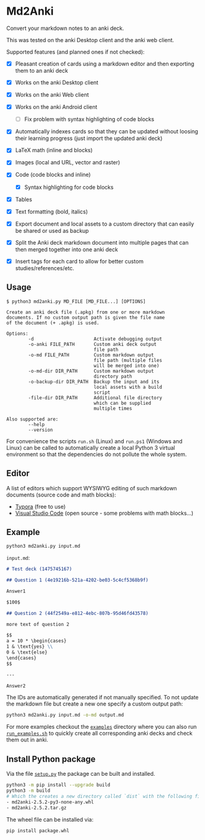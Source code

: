 # Md2Anki

Convert your markdown notes to an anki deck.

This was tested on the anki Desktop client and the anki web client.

Supported features (and planned ones if not checked):

- [x] Pleasant creation of cards using a markdown editor and then exporting them to an anki deck
- [x] Works on the anki Desktop client
- [x] Works on the anki Web client
- [x] Works on the anki Android client
  - [ ] Fix problem with syntax highlighting of code blocks
- [x] Automatically indexes cards so that they can be updated without loosing their learning progress (just import the updated anki deck)
- [x] LaTeX math (inline and blocks)
- [x] Images (local and URL, vector and raster)
- [x] Code (code blocks and inline)
  - [x] Syntax highlighting for code blocks
- [x] Tables
- [x] Text formatting (bold, italics)
- [x] Export document and local assets to a custom directory that can easily be shared or used as backup
- [x] Split the Anki deck markdown document into multiple pages that can then merged together into one anki deck
- [x] Insert tags for each card to allow for better custom studies/references/etc.


## Usage

```text
$ python3 md2anki.py MD_FILE [MD_FILE...] [OPTIONS]

Create an anki deck file (.apkg) from one or more markdown
documents. If no custom output path is given the file name
of the document (+ .apkg) is used.

Options:
        -d                      Activate debugging output
        -o-anki FILE_PATH       Custom anki deck output
                                file path
        -o-md FILE_PATH         Custom markdown output
                                file path (multiple files
                                will be merged into one)
        -o-md-dir DIR_PATH      Custom markdown output
                                directory path
        -o-backup-dir DIR_PATH  Backup the input and its
                                local assets with a build
                                script
        -file-dir DIR_PATH      Additional file directory
                                which can be supplied
                                multiple times

Also supported are:
        --help
        --version
```

For convenience the scripts `run.sh` (Linux) and `run.ps1` (Windows and Linux) can be called to automatically create a local Python 3 virtual environment so that the dependencies do not pollute the whole system.

## Editor

A list of editors which support WYSIWYG editing of such markdown documents (source code and math blocks):

- [Typora](https://typora.io/) (free to use)
- [Visual Studio Code](https://code.visualstudio.com/) (open source - some problems with math blocks...)

## Example

```sh
python3 md2anki.py input.md
```

`input.md`:

```markdown
# Test deck (1475745167)

## Question 1 (4e19216b-521a-4202-be03-5c4cf5368b9f)

Answer1

$100$

## Question 2 (44f2549a-e812-4ebc-807b-95d46fd43578)

more text of question 2

$$
a = 10 * \begin{cases}
1 & \text{yes} \\
0 & \text{else}
\end{cases}
$$

---

Answer2
```

The IDs are automatically generated if not manually specified.
To not update the markdown file but create a new one specify a custom output path:

```sh
python3 md2anki.py input.md -o-md output.md
```

For more examples checkout the [`examples`](examples) directory where you can also run [`run_examples.sh`](examples/run_examples.sh) to quickly create all corresponding anki decks and check them out in anki.

## Install Python package

Via the file [`setup.py`](setup.py) the package can be built and installed.

```sh
python3 -m pip install --upgrade build
python3 -m build
# Which the creates a new directory called `dist` with the following files in there:
- md2anki-2.5.2-py3-none-any.whl
- md2anki-2.5.2.tar.gz
```

The wheel file can be installed via:

```sh
pip install package.whl
```
